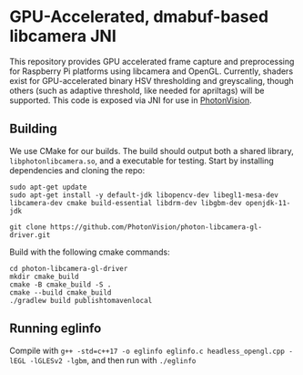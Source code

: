 # GPU-Accelerated, dmabuf-based libcamera JNI

This repository provides GPU accelerated frame capture and preprocessing for Raspberry Pi platforms using libcamera and OpenGL. Currently, shaders exist for GPU-accelerated binary HSV thresholding and greyscaling, though others (such as adaptive threshold, like needed for apriltags) will be supported. This code is exposed via JNI for use in [PhotonVision](https://github.com/PhotonVision/photonvision).

## Building

We use CMake for our builds. The build should output both a shared library, `libphotonlibcamera.so`, and a executable for testing. Start by installing dependencies and cloning the repo:

```
sudo apt-get update
sudo apt-get install -y default-jdk libopencv-dev libegl1-mesa-dev libcamera-dev cmake build-essential libdrm-dev libgbm-dev openjdk-11-jdk

git clone https://github.com/PhotonVision/photon-libcamera-gl-driver.git
```

Build with the following cmake commands:

```
cd photon-libcamera-gl-driver
mkdir cmake_build
cmake -B cmake_build -S .
cmake --build cmake_build
./gradlew build publishtomavenlocal
```

## Running eglinfo

Compile with `g++ -std=c++17 -o eglinfo eglinfo.c headless_opengl.cpp -lEGL -lGLESv2 -lgbm`, and then run with  `./eglinfo`
